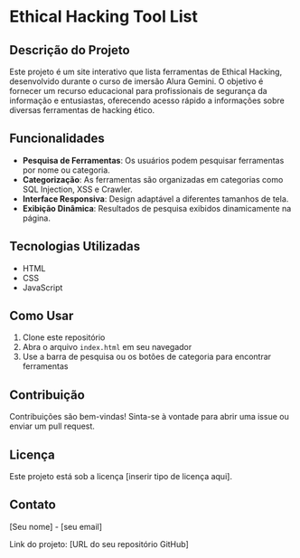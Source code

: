 # Ethical Hacking Tool List

## Descrição do Projeto

Este projeto é um site interativo que lista ferramentas de Ethical Hacking, desenvolvido durante o curso de imersão Alura Gemini. O objetivo é fornecer um recurso educacional para profissionais de segurança da informação e entusiastas, oferecendo acesso rápido a informações sobre diversas ferramentas de hacking ético.

## Funcionalidades

- **Pesquisa de Ferramentas**: Os usuários podem pesquisar ferramentas por nome ou categoria.
- **Categorização**: As ferramentas são organizadas em categorias como SQL Injection, XSS e Crawler.
- **Interface Responsiva**: Design adaptável a diferentes tamanhos de tela.
- **Exibição Dinâmica**: Resultados de pesquisa exibidos dinamicamente na página.

## Tecnologias Utilizadas

- HTML
- CSS
- JavaScript

## Como Usar

1. Clone este repositório
2. Abra o arquivo `index.html` em seu navegador
3. Use a barra de pesquisa ou os botões de categoria para encontrar ferramentas

## Contribuição

Contribuições são bem-vindas! Sinta-se à vontade para abrir uma issue ou enviar um pull request.

## Licença

Este projeto está sob a licença [inserir tipo de licença aqui].

## Contato

[Seu nome] - [seu email]

Link do projeto: [URL do seu repositório GitHub]